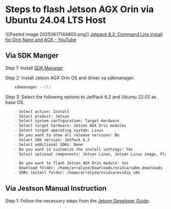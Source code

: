 # Steps to flash Jetson AGX Orin via Ubuntu 24.04 LTS Host

![[Pasted image 20250617144800.png]]
[Jetpack 6.2: Command Line Install for Orin Nano and AGX - YouTube](https://www.youtube.com/watch?v=WQg3PEUBiD8)
## Via SDK Manger

Step 1: Install [SDK Manager](https://developer.nvidia.com/sdk-manager)

Step 2: Install Jetson AGX Orin OS and driver va sdkmanager.

```bash
    sdkmanager --cli
```

Step 3: Select the following options  to JetPack 6.2 and Ubuntu 22.02 as base OS.

```bash
    - Select action: Install
    - Select product: Jetson
    - Select system configuration: Target Hardware
    - Select target hardware: Jetson AGX Orin modules
    - Select target operating system: Linux
    - Do you want to show all release versions? No
    - Select SDK version: JetPack 6.2
    - Select additional SDKs: None
    - Do you want to customize the install settings? Yes
    - Select optional components: Jetson Linux, Jetson Linux image, Flash Jetson Linux, Jetson Runtime Components, Additional Setups, DateTime Target Setup, Gstreamer, DLA Compiler, CUDA Runtime, CUDA Runtime, CUDA X-AI Runtime, CuDNN Runtime, TensorRT Runtime, Computer Vision Runtime, OpenCV Runtime, CuPVA Runtime, VPI Runtime, NVIDIA Container Runtime, NVIDIA Container Runtime with Docker integration (Beta), Multimedia, Multimedia API, Jetson SDK Components, CUDA, CUDA Toolkit for L4T, CUDA-X AI, CuDNN on Target, TensorRT on Target, Computer Vision, OpenCV, VPI on Target, Developer Tools, Nsight Systems, Nsight Graphics, Jetson Platform Services, Jetson Platform Services, Jetson Platform Services

    - Do you want to flash Jetson AGX Orin module? Yes
    - Download folder: /home/arralyze/Downloads/nvidia/sdkm_downloads
    - SDKs install folder: /home/arralyze/nvidia/nvidia_sdk
```

## Via Jestson Manual Instruction

Step 1: Follow the necessary steps from the [Jetson Developer Guide](https://docs.nvidia.com/jetson/archives/r36.4.3/DeveloperGuide/IN/QuickStart.html#types-and-models-of-jetson-devices).